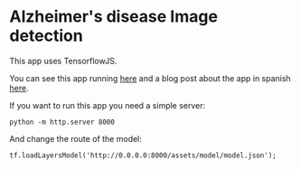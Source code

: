 # Alzheimer's disease Image detection

This app uses TensorflowJS.

You can see this app running [here](https://vincentblog.xyz/portfolio/alzheimer)
and a blog post about the app in spanish [here](https://vincentblog.xyz/posts/detectando-alzheimer-con-deep-learning).

If you want to run this app you need a simple server:

```
python -m http.server 8000
```

And change the route of the model:

```
tf.loadLayersModel('http://0.0.0.0:8000/assets/model/model.json');
```
